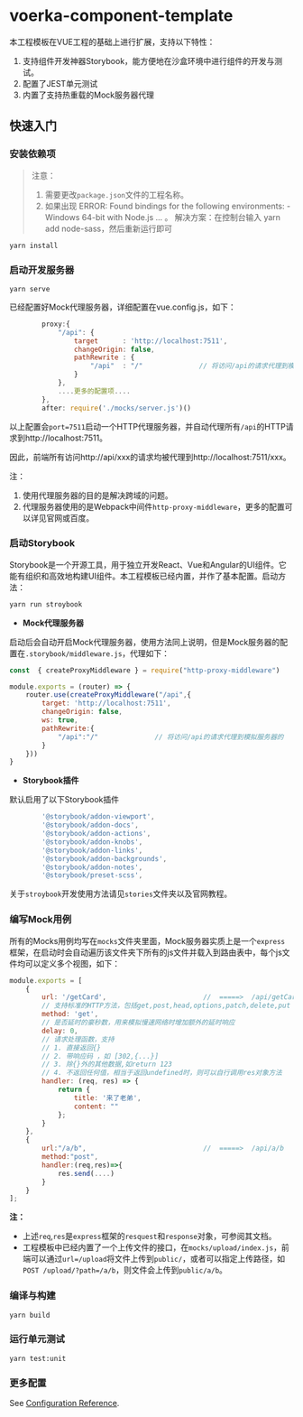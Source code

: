 # voerka-component-template

本工程模板在VUE工程的基础上进行扩展，支持以下特性：

1. 支持组件开发神器Storybook，能方便地在沙盒环境中进行组件的开发与测试。
2. 配置了JEST单元测试
3. 内置了支持热重载的Mock服务器代理

## 快速入门

### 安装依赖项

> 注意：
> 1. 需要更改`package.json`文件的工程名称。
> 2. 如果出现 ERROR: Found bindings for the following environments: - Windows 64-bit with Node.js ... 。
     解决方案：在控制台输入 yarn add node-sass，然后重新运行即可
```
yarn install
```

### 启动开发服务器

```
yarn serve
```

已经配置好Mock代理服务器，详细配置在vue.config.js，如下：

```javascript
        proxy:{
            "/api": {
                target      : 'http://localhost:7511',
                changeOrigin: false,
                pathRewrite : {
                    "/api"  : "/"              // 将访问/api的请求代理到模拟服务器的
                }
            }, 
            ....更多的配置项....
        }, 
        after: require('./mocks/server.js')()
```

以上配置会`port=7511`启动一个HTTP代理服务器，并自动代理所有`/api`的HTTP请求到http://localhost:7511。

因此，前端所有访问http://api/xxx的请求均被代理到http://localhost:7511/xxx。

注：

1. 使用代理服务器的目的是解决跨域的问题。
2. 代理服务器使用的是Webpack中间件`http-proxy-middleware`，更多的配置可以详见官网或百度。

### 启动Storybook

Storybook是一个开源工具，用于独立开发React、Vue和Angular的UI组件。它能有组织和高效地构建UI组件。本工程模板已经内置，并作了基本配置。启动方法：

```javascript
yarn run stroybook
```

- **Mock代理服务器**

启动后会自动开启Mock代理服务器，使用方法同上说明，但是Mock服务器的配置在`.storybook/middleware.js`，代理如下：

```javascript
const  { createProxyMiddleware } = require("http-proxy-middleware")

module.exports = (router) => {
    router.use(createProxyMiddleware("/api",{
        target: 'http://localhost:7511',
        changeOrigin: false,
        ws: true,
        pathRewrite:{
            "/api":"/"              // 将访问/api的请求代理到模拟服务器的
        }
    }))
}

```

- **Storybook插件**

默认启用了以下Storybook插件

```javascript
		'@storybook/addon-viewport',
		'@storybook/addon-docs',
		'@storybook/addon-actions',
		'@storybook/addon-knobs',
		'@storybook/addon-links',
		'@storybook/addon-backgrounds',
		'@storybook/addon-notes',
		'@storybook/preset-scss',
```

关于`stroybook`开发使用方法请见`stories`文件夹以及官网教程。

### 编写Mock用例

所有的Mocks用例均写在`mocks`文件夹里面，Mock服务器实质上是一个`express `框架，在启动时会自动遍历该文件夹下所有的js文件并载入到路由表中，每个js文件均可以定义多个视图，如下：

```javascript
module.exports = [
	{
		url: '/getCard',						//  =====>  /api/getCard
        // 支持标准的HTTP方法，包括get,post,head,options,patch,delete,put
		method: 'get',
        // 是否延时的豪秒数，用来模拟慢速网络时增加额外的延时响应
		delay: 0, 
        // 请求处理函数，支持
        // 1. 直接返回{}
        // 2. 带响应码 ，如 [302,{...}]
        // 3. 除{}外的其他数据,如return 123
        // 4. 不返回任何值，相当于返回undefined时，则可以自行调用res对象方法
		handler: (req, res) => {
			return {
				title: '来了老弟',
				content: ""
			};
		}
	},
    {
        url:"/a/b",								//  =====>  /api/a/b
        method:"post",
        handler:(req,res)=>{
            res.send(....)
        }
    }
];
```

**注：**

- 上述`req`,`res`是`express`框架的`resquest`和`response`对象，可参阅其文档。
- 工程模板中已经内置了一个上传文件的接口，在`mocks/upload/index.js`，前端可以通过`url=/upload`将文件上传到`public/`，或者可以指定上传路径，如`POST /upload/?path=/a/b`，则文件会上传到`public/a/b`。



### 编译与构建

```
yarn build
```

### 运行单元测试
```
yarn test:unit
```

### 更多配置
See [Configuration Reference](https://cli.vuejs.org/config/).

